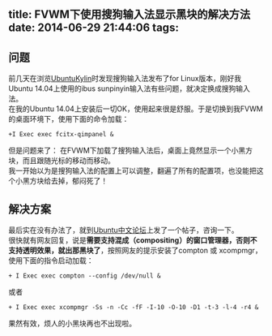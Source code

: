 title: FVWM下使用搜狗输入法显示黑块的解决方法
date: 2014-06-29 21:44:06
tags:
---
## 问题
前几天在浏览[UbuntuKylin](http://www.ubuntukylin.com/)时发现搜狗输入法发布了for Linux版本，刚好我Ubuntu 14.04上使用的ibus sunpinyin输入法有些问题，就决定换成搜狗输入法。<br>
在我的Ubuntu 14.04上安装后一切OK，使用起来很是舒服。于是切换到我FVWM的桌面环境下，使用下面的命令加载：

    +I Exec exec fcitx-qimpanel &

但是问题来了： 在FVWM下加载了搜狗输入法后，桌面上竟然显示一个小黑方块，而且跟随光标的移动而移动。<br>
我一开始以为是搜狗输入法的配置上可以调整，翻遍了所有的配置项，也没能把这个小黑方块给去掉，郁闷死了！<br>

## 解决方案
最后实在没有办法了，就到[Ubuntu中文论坛](http://forum.ubuntu.com.cn)上发了一个帖子，咨询一下。<br>
很快就有网友回复，说是**需要支持混成（compositing）的窗口管理器，否则不支持透明效果，就出那黑块了**，按照网友的提示安装了compton 或 xcompmgr，使用下面的指令启动加载：

    + I Exec exec compton --config /dev/null &

或者

    + I Exec exec xcompmgr -Ss -n -Cc -fF -I-10 -O-10 -D1 -t-3 -l-4 -r4 &

果然有效，烦人的小黑块再也不出现啦。<br>

